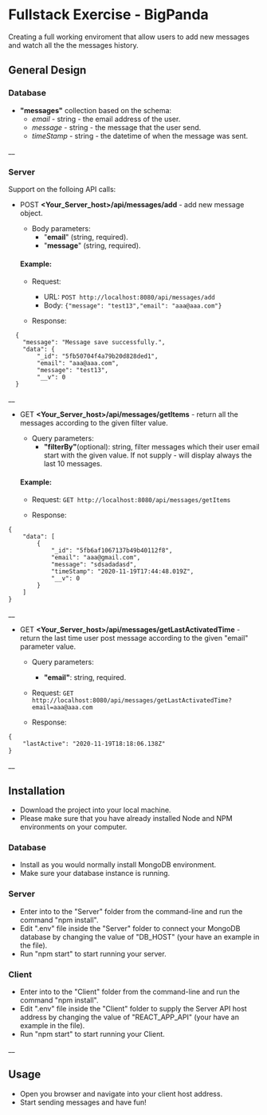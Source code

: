 # Fullstack Exercise - BigPanda

Creating a full working enviroment that allow users to add new messages and watch all the the messages history.

## General Design

### Database

- **"messages"** collection based on the schema: 
  - *email* - string - the email address of the user.
  - *message* - string - the message that the user send.
  - *timeStamp* - string - the datetime of when the message was sent.  

__
### Server
Support on the folloing API calls:
  - POST **<Your_Server_host>/api/messages/add** - add new message object.
    
    - Body parameters:
      - "**email**" (string, required).
      - "**message**" (string, required).

    #### Example: 
    - Request: 
         - URL: ```POST http://localhost:8080/api/messages/add```
         - Body: ```{"message": "test13","email": "aaa@aaa.com"}```

    - Response: 
```
  {
    "message": "Message save successfully.",
    "data": {
        "_id": "5fb50704f4a79b20d828ded1",
        "email": "aaa@aaa.com",
        "message": "test13",
        "__v": 0
  }
```
__
  - GET **<Your_Server_host>/api/messages/getItems** - return all the messages according to the given filter value. 
    - Query parameters: 
       - **"filterBy"**(optional):  string, filter messages which their user email start with the given value. 
         If not supply - will display always the last 10 messages. 

    #### Example:
    - Request: ```GET http://localhost:8080/api/messages/getItems```

    - Response: 
```
{
    "data": [
        {
            "_id": "5fb6af1067137b49b40112f8",
            "email": "aaa@gmail.com",
            "message": "sdsadadasd",
            "timeStamp": "2020-11-19T17:44:48.019Z",
            "__v": 0
        }
    ]
}
```
  
  __
  - GET **<Your_Server_host>/api/messages/getLastActivatedTime** - return the last time user post message according to the given "email" parameter value.
 
    - Query parameters: 
       - **"email"**:  string, required.

    - Request: ```GET http://localhost:8080/api/messages/getLastActivatedTime?email=aaa@aaa.com```
    - Response: 
```
{
    "lastActive": "2020-11-19T18:18:06.138Z"
}
```
  
__

## Installation

- Download the project into your local machine.
- Please make sure that you have already installed Node and NPM environments on your computer.

### Database

- Install as you would normally install MongoDB environment.
- Make sure your database instance is running.
  
  
### Server
- Enter into to the "Server" folder from the command-line and run the command "npm install". 
- Edit ".env" file inside the "Server" folder to connect your MongoDB database by changing the value of "DB_HOST" (your have an example in the file).
- Run "npm start" to start running your server.


### Client

- Enter into to the "Client" folder from the command-line and run the command "npm install". 
- Edit ".env" file inside the "Client" folder to supply the Server API host address by changing the value of "REACT_APP_API" (your have an example in the file).
- Run "npm start" to start running your Client.

__

## Usage

- Open you browser and navigate into your client host address.
- Start sending messages and have fun!
